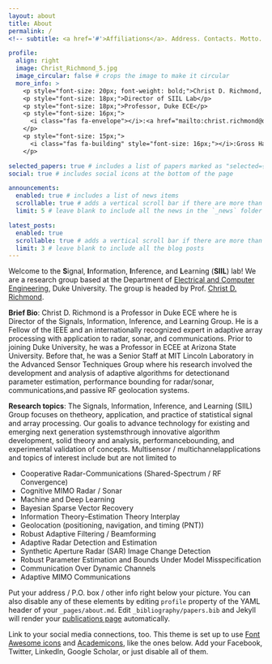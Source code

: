 ```yaml
---
layout: about
title: About
permalink: /
<!-- subtitle: <a href='#'>Affiliations</a>. Address. Contacts. Motto. Etc. -->

profile:
  align: right
  image: Christ_Richmond_5.jpg
  image_circular: false # crops the image to make it circular
  more_info: >
    <p style="font-size: 20px; font-weight: bold;">Christ D. Richmond, Ph.D.</p>
    <p style="font-size: 18px;">Director of SIIL Lab</p>
    <p style="font-size: 18px;">Professor, Duke ECE</p>
    <p style="font-size: 16px;">
      <i class="fas fa-envelope"></i>:<a href="mailto:christ.richmond@duke.edu">christ.richmond@duke.edu</a><br>
    </p>
    <p style="font-size: 15px;">
      <i class="fas fa-building" style="font-size: 16px;"></i>:Gross Hall 329, Durham, NC<br>
    </p>

selected_papers: true # includes a list of papers marked as "selected={true}"
social: true # includes social icons at the bottom of the page

announcements:
  enabled: true # includes a list of news items
  scrollable: true # adds a vertical scroll bar if there are more than 3 news items
  limit: 5 # leave blank to include all the news in the `_news` folder

latest_posts:
  enabled: true
  scrollable: true # adds a vertical scroll bar if there are more than 3 new posts items
  limit: 3 # leave blank to include all the blog posts
---
```


Welcome to the **S**ignal, **I**nformation, **I**nference, and **L**earning (**SIIL**) lab! 
We are a research group based at the Department of [Electrical and Computer Engineering](https://ece.duke.edu/), Duke University. The group is headed by Prof. [Christ D. Richmond](https://ece.duke.edu/people/christ-richmond/).

**Brief Bio**: Christ D. Richmond is a Professor in Duke ECE where he is Director of the Signals, Information, Inference, and Learning Group. He is a Fellow of the IEEE and an internationally recognized expert in adaptive array processing with application to radar, sonar, and communications. Prior to joining Duke University, he was a Professor in ECEE at Arizona State University. Before that, he was a Senior Staff at MIT Lincoln Laboratory in the Advanced Sensor Techniques Group where his research involved the development and analysis of adaptive algorithms for detectionand parameter estimation, performance bounding for radar/sonar, communications,and passive RF geolocation systems.

**Research topics**: 
The Signals, Information, Inference, and Learning (SIIL) Group focuses on thetheory, application, and practice of statistical signal and array processing. Our goalis to advance technology for existing and emerging next generation systemsthrough innovative algorithm development, solid theory and analysis, performancebounding, and experimental validation of concepts. Multisensor / multichannelapplications and topics of interest include but are not limited to
- Cooperative Radar-Communications (Shared-Spectrum / RF Convergence)
- Cognitive MIMO Radar / Sonar
- Machine and Deep Learning
- Bayesian Sparse Vector Recovery
- Information Theory–Estimation Theory Interplay
- Geolocation (positioning, navigation, and timing (PNT))
- Robust Adaptive Filtering / Beamforming
- Adaptive Radar Detection and Estimation
- Synthetic Aperture Radar (SAR) Image Change Detection
- Robust Parameter Estimation and Bounds Under Model Misspecification
- Communication Over Dynamic Channels
- Adaptive MIMO Communications


<!-- Write your biography here. Tell the world about yourself. Link to your favorite [subreddit](http://reddit.com). You can put a picture in, too. The code is already in, just name your picture `prof_pic.jpg` and put it in the `img/` folder. -->

Put your address / P.O. box / other info right below your picture. You can also disable any of these elements by editing `profile` property of the YAML header of your `_pages/about.md`. Edit `_bibliography/papers.bib` and Jekyll will render your [publications page](/al-folio/publications/) automatically.

Link to your social media connections, too. This theme is set up to use [Font Awesome icons](https://fontawesome.com/) and [Academicons](https://jpswalsh.github.io/academicons/), like the ones below. Add your Facebook, Twitter, LinkedIn, Google Scholar, or just disable all of them.
